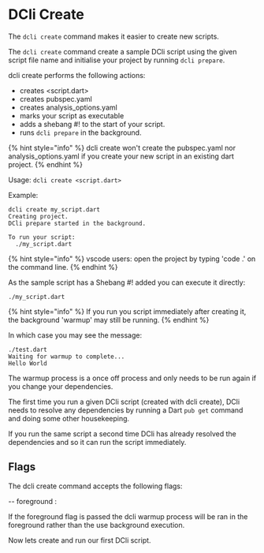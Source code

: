 # DCli Create

The `dcli create` command makes it easier to create new scripts.

The `dcli create` command create a sample DCli script using the given script file name and initialise your project by running `dcli prepare`.

dcli create performs the following actions:

* creates &lt;script.dart&gt;
* creates pubspec.yaml
* creates analysis\_options.yaml
* marks your script as executable
* adds a shebang \#! to the start of your script.
* runs `dcli prepare` in the background.

{% hint style="info" %}
dcli create won't create the pubspec.yaml nor analysis\_options.yaml if you create your new script in an existing dart project.
{% endhint %}

Usage: `dcli create <script.dart>`

Example:

```text
dcli create my_script.dart
Creating project.
DCli prepare started in the background.

To run your script:
  ./my_script.dart
```

{% hint style="info" %}
vscode users: open the project by typing 'code .' on the command line.
{% endhint %}

As the sample script has a Shebang \#! added you can execute it directly:

```text
./my_script.dart
```

{% hint style="info" %}
If you run you script immediately after creating it, the background 'warmup' may still be running.
{% endhint %}

In which case you may see the message:

```text
./test.dart
Waiting for warmup to complete...
Hello World
```

The warmup process is a once off process and only needs to be run again if you change your dependencies.

The first time you run a given DCli script \(created with dcli create\), DCli needs to resolve any dependencies by running a Dart `pub get` command and doing some other housekeeping.

If you run the same script a second time DCli has already resolved the dependencies and so it can run the script immediately.

## Flags

The dcli create command accepts the following flags:

-- foreground :

If the foreground flag is passed the dcli warmup process will be ran in the foreground rather than the use background execution.

Now lets create and run our first DCli script.

